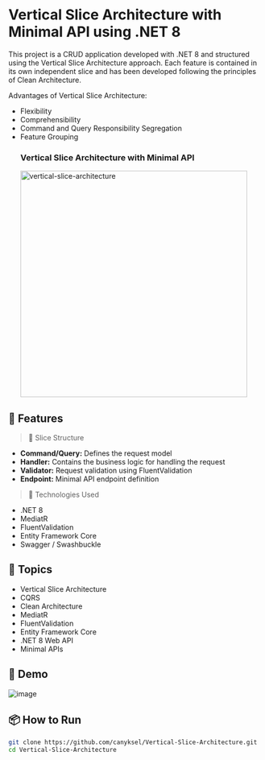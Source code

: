 # Vertical Slice Architecture with Minimal API using .NET 8

This project is a CRUD application developed with .NET 8 and structured using the Vertical Slice Architecture approach. Each feature is contained in its own independent slice and has been developed following the principles of Clean Architecture.

Advantages of Vertical Slice Architecture:

- Flexibility
- Comprehensibility
- Command and Query Responsibility Segregation
- Feature Grouping
  ### Vertical Slice Architecture with Minimal API
  <img src="https://github.com/user-attachments/assets/caaaec5f-3158-47c2-b502-b99f8afda969" alt="vertical-slice-architecture" height="450"/>


## 🚀 Features
> 🧩 Slice Structure
* **Command/Query:** Defines the request model
* **Handler:** Contains the business logic for handling the request
* **Validator:** Request validation using FluentValidation
* **Endpoint:** Minimal API endpoint definition

> 🔧 Technologies Used
+ .NET 8
+ MediatR
+ FluentValidation
+ Entity Framework Core
+ Swagger / Swashbuckle

## 🔖 Topics

- Vertical Slice Architecture
- CQRS
- Clean Architecture
- MediatR
- FluentValidation
- Entity Framework Core
- .NET 8 Web API
- Minimal APIs

## 📸 Demo
![image](https://github.com/user-attachments/assets/6f6cb1fb-4672-4272-956b-4cc043265da6)

## 📦 How to Run

```bash
git clone https://github.com/canyksel/Vertical-Slice-Architecture.git
cd Vertical-Slice-Architecture
